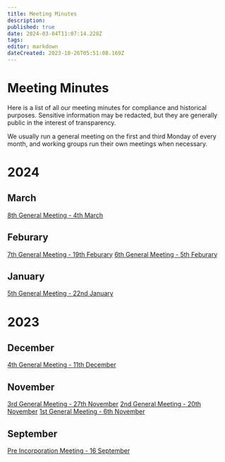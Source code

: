 ```yaml
---
title: Meeting Minutes
description: 
published: true
date: 2024-03-04T11:07:14.228Z
tags: 
editor: markdown
dateCreated: 2023-10-26T05:51:08.169Z
---
```


# Meeting Minutes
Here is a list of all our meeting minutes for compliance and historical purposes. Sensitive information may be redacted, but they are generally public in the interest of transparency.

We usually run a general meeting on the first and third Monday of every month, and working groups run their own meetings when necessary.

# 2024

## March

[8th General Meeting - 4th March](/meetings/general/20240304)

## Feburary

[7th General Meeting - 19th Feburary](/meetings/general/20240219)
[6th General Meeting - 5th Feburary](/meetings/general/20240205)

## January

[5th General Meeting - 22nd January](/meetings/general/20240122) 

# 2023

## December

[4th General Meeting - 11th December](/meetings/general/20231211)

## November
[3rd General Meeting - 27th November](/meetings/general/20231127)
[2nd General Meeting - 20th November](/meetings/general/20231120)
[1st General Meeting - 6th November](/meetings/general/20231106)

## September
[Pre Incorporation Meeting - 16 September](/meetings/general/20230916)
